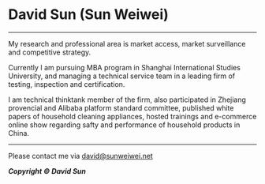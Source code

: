 # David Sun (Sun Weiwei)
***
My research and professional area is market access, market surveillance and competitive strategy.  

Currently I am pursuing MBA program in Shanghai International Studies University, and managing a technical service team in a leading firm of testing, inspection and certification.  

I am technical thinktank member of the firm, also participated in Zhejiang provencial and Alibaba platform standard committee, published white papers of household cleaning appliances, hosted trainings and e-commerce online show regarding safty and performance of household products in China.


***
Please contact me via <david@sunweiwei.net>


***Copyright &copy; David Sun***


